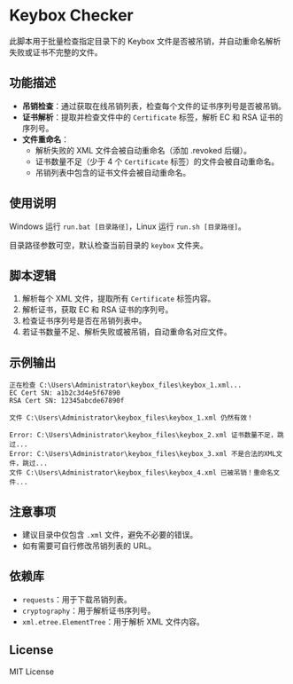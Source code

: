 # Keybox Checker

此脚本用于批量检查指定目录下的 Keybox 文件是否被吊销，并自动重命名解析失败或证书不完整的文件。

## 功能描述

- **吊销检查**：通过获取在线吊销列表，检查每个文件的证书序列号是否被吊销。
- **证书解析**：提取并检查文件中的 `Certificate` 标签，解析 EC 和 RSA 证书的序列号。
- **文件重命名**：
  - 解析失败的 XML 文件会被自动重命名（添加 .revoked 后缀）。
  - 证书数量不足（少于 4 个 `Certificate` 标签）的文件会被自动重命名。
  - 吊销列表中包含的证书文件会被自动重命名。

## 使用说明

Windows 运行 `run.bat [目录路径]`，Linux 运行 `run.sh [目录路径]`。

目录路径参数可空，默认检查当前目录的 `keybox` 文件夹。

## 脚本逻辑

1. 解析每个 XML 文件，提取所有 `Certificate` 标签内容。
2. 解析证书，获取 EC 和 RSA 证书的序列号。
3. 检查证书序列号是否在吊销列表中。
4. 若证书数量不足、解析失败或被吊销，自动重命名对应文件。

## 示例输出

```
正在检查 C:\Users\Administrator\keybox_files\keybox_1.xml...
EC Cert SN: a1b2c3d4e5f67890
RSA Cert SN: 12345abcde67890f

文件 C:\Users\Administrator\keybox_files\keybox_1.xml 仍然有效！

Error: C:\Users\Administrator\keybox_files\keybox_2.xml 证书数量不足，跳过...
Error: C:\Users\Administrator\keybox_files\keybox_3.xml 不是合法的XML文件，跳过...
文件 C:\Users\Administrator\keybox_files\keybox_4.xml 已被吊销！重命名文件...
```

## 注意事项

- 建议目录中仅包含 `.xml` 文件，避免不必要的错误。
- 如有需要可自行修改吊销列表的 URL。

## 依赖库

- `requests`：用于下载吊销列表。
- `cryptography`：用于解析证书序列号。
- `xml.etree.ElementTree`：用于解析 XML 文件内容。

## License

MIT License
